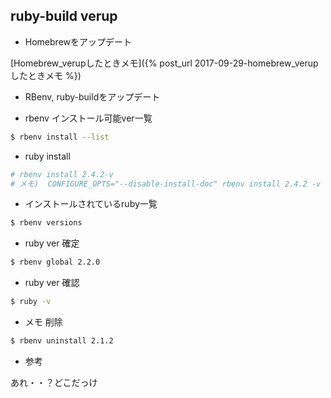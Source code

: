 ## ruby-build verup

- Homebrewをアップデート

[Homebrew_verupしたときメモ]({% post_url 2017-09-29-homebrew_verupしたときメモ %})

- RBenv, ruby-buildをアップデート

- rbenv インストール可能ver一覧

```sh
$ rbenv install --list
```

- ruby install

```sh
# rbenv install 2.4.2-v
# メモ)  CONFIGURE_OPTS="--disable-install-doc" rbenv install 2.4.2 -v
```

- インストールされているruby一覧

```sh
$ rbenv versions
```

- ruby ver 確定

```sh
$ rbenv global 2.2.0
```

- ruby ver 確認

```sh
$ ruby -v
```

- メモ 削除

```sh
$ rbenv uninstall 2.1.2
```

- 参考

あれ・・？どこだっけ
